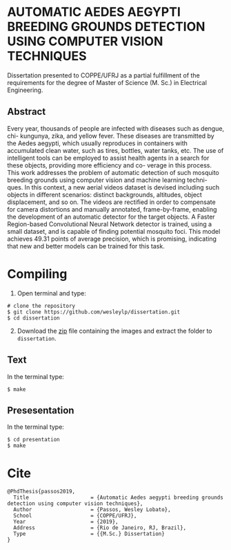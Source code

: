 # AUTOMATIC AEDES AEGYPTI BREEDING GROUNDS DETECTION USING COMPUTER VISION TECHNIQUES

Dissertation presented to COPPE/UFRJ as a partial fulfillment of the requirements for the degree of Master of Science (M. Sc.)
in Electrical Engineering.



## Abstract

Every year, thousands of people are infected with diseases such as dengue, chi-
kungunya, zika, and yellow fever. These diseases are transmitted by the Aedes
aegypti, which usually reproduces in containers with accumulated clean water, such
as tires, bottles, water tanks, etc. The use of intelligent tools can be employed to
assist health agents in a search for these objects, providing more efficiency and co-
verage in this process. This work addresses the problem of automatic detection of
such mosquito breeding grounds using computer vision and machine learning techni-
ques. In this context, a new aerial videos dataset is devised including such objects in
different scenarios: distinct backgrounds, altitudes, object displacement, and so on.
The videos are rectified in order to compensate for camera distortions and manually
annotated, frame-by-frame, enabling the development of an automatic detector for
the target objects.
A Faster Region-based Convolutional Neural Network detector is trained, using a
small dataset, and is capable of finding potential mosquito foci. This model achieves
49.31 points of average precision, which is promising, indicating that new and better
models can be trained for this task.

# Compiling
1. Open terminal and type:
```
# clone the repository
$ git clone https://github.com/wesleylp/dissertation.git
$ cd dissertation
```

2.  Download the [zip](https://drive.google.com/open?id=1pf2yXcRG-GbvqYI_-WUFJYBXKuRvqYrB) file containing the images and extract the folder to `dissertation`.

## Text
In the terminal type:
```
$ make
```

## Presesentation
In the terminal type:
```
$ cd presentation
$ make
```
# Cite
```
@PhdThesis{passos2019,
  Title                    = {Automatic Aedes aegypti breeding grounds detection using computer vision techniques},
  Author                   = {Passos, Wesley Lobato},
  School                   = {COPPE/UFRJ},
  Year                     = {2019},
  Address                  = {Rio de Janeiro, RJ, Brazil},
  Type                     = {{M.Sc.} Dissertation}
}
```